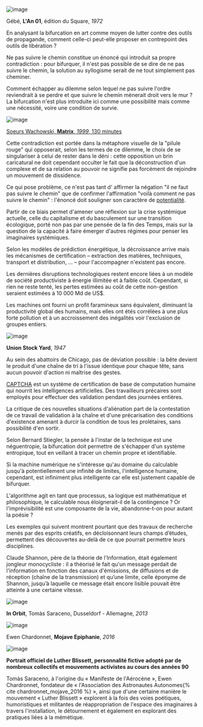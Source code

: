 ![image](https://bifurcation.etxetxe.fr/images/LAn-01-extrait-31.jpg)

Gébé, **L'An 01**, édition du Square, _1972_

En analysant la bifurcation en art comme moyen de lutter contre des outils de propagande, comment celle-ci peut-elle proposer en contrepoint des outils de libération ?

Ne pas suivre le chemin constitue un énoncé qui introduit sa propre contradiction : pour bifurquer, il n'est pas possible de se dire de ne pas suivre le chemin, la solution au syllogisme serait de ne tout simplement pas cheminer.

Comment échapper au dilemme selon lequel ne pas suivre l'ordre reviendrait à se perdre et que suivre le chemin mènerait droit vers le mur ? La bifurcation n'est plus introduite ici comme une possibilité mais comme une nécessité, voire une condition de survie.

![image](https://bifurcation.etxetxe.fr/images/pill.jpg)

[Soeurs Wachowski, **Matrix**, _1999_, 130 minutes](https://www.youtube.com/watch?v=TgfLNObfwLg)

Cette contradiction est portée dans la métaphore visuelle de la "pilule rouge" qui opposerait, selon les termes de ce dilemme, le choix de se singulariser à celui de rester dans le déni : cette opposition un brin caricatural ne doit cependant occulter le fait que la déconstruction d'un complexe et de sa relation au pouvoir ne signifie pas forcément de rejoindre un mouvement de dissidence.

Ce qui pose problème, ce n'est pas tant d' affirmer la négation "il ne faut pas suivre le chemin" que de confirmer l'affirmation "voilà comment ne pas suivre le chemin" : l'énoncé doit souligner son caractère de [potentialité](https://bifurcation.etxetxe.fr/7-annexes/lexique/).

Partir de ce biais permet d'amener une réflexion sur la crise systémique actuelle, celle du capitalisme et du basculement sur une transition écologique, porté non pas par une pensée de la fin des Temps, mais sur la question de la capacité à faire émerger d'autres régimes pour penser les imaginaires systémiques.

Selon les modèles de prédiction énergétique, la décroissance arrive mais les mécanismes de certification &ndash; extraction des matières, techniques, transport et distribution, ... &ndash; pour l'accompagner n'existent pas encore.

Les dernières disruptions technologiques restent encore liées à un modèle de société productiviste à énergie illimitée et à faible coût. Cependant, si rien ne reste tenté, les pertes estimées au coût de cette non-gestion seraient estimées à 10 000 Md de US$.

Les machines ont fourni un profit faramineux sans équivalent, diminuant la productivité global des humains, mais elles ont étés corrélées à une plus forte pollution et à un accroissement des inégalités voir l'exclusion de groupes entiers.

![image](https://bifurcation.etxetxe.fr/images/abattoirs.jpg)

**Union Stock Yard**, _1947_

Au sein des abattoirs de Chicago, pas de déviation possible : la bête devient le produit d'une chaîne de tri à l'issue identique pour chaque tête, sans aucun pouvoir d'action ni maîtrise des gestes.

[CAPTCHA](https://www.google.com/recaptcha/about/) est un système de certification de base de computation humaine qui nourrit les intelligences artificielles. Des travailleurs précaires sont employés pour effectuer des validation pendant des journées entières.

La critique de ces nouvelles situations d'aliénation part de la contestation de ce travail de validation à la chaîne et d'une précarisation des conditions d'existence amenant à durcir la condition de tous les prolétaires, sans possibilité d'en sortir.

Selon Bernard Stiegler, la pensée à l'instar de la technique est une néguentropie, la bifurcation doit permettre de s'échapper d'un système entropique, tout en veillant à tracer un chemin propre et identifiable.

Si la machine numérique ne s'intéresse qu'au domaine du calculable jusqu'à potentiellement une infinité de limites, l'intelligence humaine, cependant, est infiniment plus intelligente car elle est justement capable de bifurquer.

L'algorithme agit en tant que processus, sa logique est mathématique et philosophique, le calculable nous éloignerait-il de la contingence ? Or l'imprévisibilité est une composante de la vie, abandonne-t-on pour autant la poésie ?

Les exemples qui suivent montrent pourtant que des travaux de recherche menés par des esprits créatifs, en décloisonnant leurs champs d’études, permettent des découvertes au-delà de ce que pourrait permettre leurs disciplines.

Claude Shannon, père de la théorie de l'Information, était également jongleur monocycliste : il a théorisé le fait qu'un message perdait de l'information en fonction des canaux d'émissions, de diffusions et de réception (chaîne de la transmission) et qu’une limite, celle éponyme de Shannon, jusqu’à laquelle ce message était encore lisible pouvait être atteinte à une certaine vitesse.

![image](https://bifurcation.etxetxe.fr/images/saraceno.jpg)

**In Orbit**, Tomàs Saraceno, Dusseldorf - Allemagne, _2013_

![image](https://bifurcation.etxetxe.fr/images/ewen.jpg)

Ewen Chardonnet, **Mojave Epiphanie**, _2016_

![image](https://bifurcation.etxetxe.fr/images/luther.jpg)

**Portrait officiel de Luther Blissett, personnalité fictive adopté par de nombreux collectifs et mouvements activistes au cours des années 90**

Tomàs Saraceno, à l'origine du « Manifeste de l'Aérocène », Ewen Chardronnet, fondateur de « l'Association des Astronautes Autonomes{%  cite chardronnet_mojave_2016 %} », ainsi que d'une certaine manière le mouvement « Luther Blissett » explorent à la fois des voies poétiques, humoristiques et militantes de réappropriation de l'espace des imaginaires à travers l'installation, le détournement et également en explorant des pratiques liées à la mémétique.
